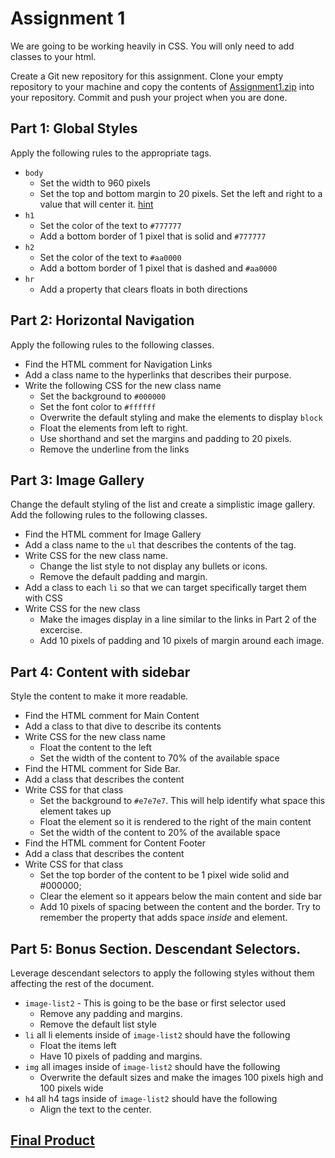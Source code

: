 # Assignment 1
We are going to be working heavily in CSS. You will only need to add classes to your html. 

Create a Git new repository for this assignment. Clone your empty repository to your machine and copy the contents of [Assignment1.zip](Assignment1.zip) into your repository.  Commit and push your project when you are done.


## Part 1: Global Styles
Apply the following rules to the appropriate tags.

- `body`
  - Set the width to 960 pixels
  - Set the top and bottom margin to 20 pixels. Set the left and right to a value that will center it. [hint](https://developer.mozilla.org/en-US/docs/Web/CSS/margin)
- `h1`    
  - Set the color of the text to `#777777`
  - Add a bottom border of 1 pixel that is solid and `#777777` 
- `h2`
  - Set the color of the text to `#aa0000`
  - Add a bottom border of 1 pixel that is dashed and `#aa0000` 
- `hr`
  - Add a property that clears floats in both directions
  
## Part 2: Horizontal Navigation
Apply the following rules to the following classes.

- Find the HTML comment for Navigation Links
- Add a class name to the hyperlinks that describes their purpose.
- Write the following CSS for the new class name
  - Set the background to `#000000`
  - Set the font color to `#ffffff`
  - Overwrite the default styling and make the elements to display `block`
  - Float the elements from left to right.
  - Use shorthand and set the margins and padding to 20 pixels.
  - Remove the underline from the links

## Part 3: Image Gallery
Change the default styling of the list and create a simplistic image gallery.  Add the following rules to the following classes.

- Find the HTML comment for Image Gallery
- Add a class name to the `ul` that describes the contents of the tag.
- Write CSS for the new class name.
  - Change the list style to not display any bullets or icons.
  - Remove the default padding and margin.
- Add a class to each `li` so that we can target specifically target them with CSS
- Write CSS for the new class
  - Make the images display in a line similar to the links in Part 2 of the excercise.
  - Add 10 pixels of padding and 10 pixels of margin around each image.

## Part 4: Content with sidebar
Style the content to make it more readable.

- Find the HTML comment for Main Content
- Add a class to that dive to describe its contents
- Write CSS for the new class name
  - Float the content to the left
  - Set the width of the content to 70% of the available space
- Find the HTML comment for Side Bar.
- Add a class that describes the content
- Write CSS for that class
  - Set the background to `#e7e7e7`. This will help identify what space this element takes up
  - Float the element so it is rendered to the right of the main content
  - Set the width of the content to 20% of the available space
- Find the HTML comment for Content Footer
- Add a class that describes the content
- Write CSS for that class
  - Set the top border of the content to be 1 pixel wide solid and #000000;
  - Clear the element so it appears below  the main content and side bar
  - Add 10 pixels of spacing between the content and the border.  Try to remember the property that adds space *inside* and element.
 
## Part 5: Bonus Section. Descendant Selectors.
Leverage descendant selectors to apply the following styles without them affecting the rest of the document.

- `image-list2` - This is going to be the base or first selector used
  - Remove any padding and margins.
  - Remove the default list style
- `li` all li elements inside of `image-list2` should have the following    
  - Float the items left
  - Have 10 pixels of padding and margins.
- `img` all images inside of `image-list2` should have the following
  - Overwrite the default sizes and make the images 100 pixels high and 100 pixels wide
- `h4` all h4 tags inside of `image-list2` should have the following
  - Align the text to the center.
 
 
## [Final Product](Assignment1Final.PNG)
